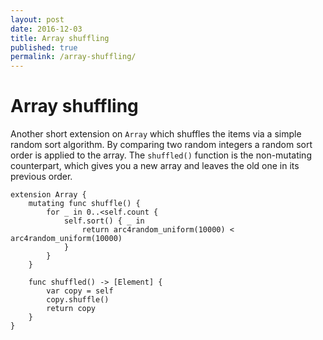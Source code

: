 ```yaml
---
layout: post
date: 2016-12-03
title: Array shuffling
published: true
permalink: /array-shuffling/
---
```


# Array shuffling
Another short extension on `Array` which shuffles the items via a simple random sort algorithm. By comparing two random integers a random sort order is applied to the array. The `shuffled()` function is the non-mutating counterpart, which gives you a new array and leaves the old one in its previous order.

```
extension Array {
    mutating func shuffle() {
		for _ in 0..<self.count {
			self.sort() { _ in
				return arc4random_uniform(10000) < arc4random_uniform(10000)
			}
		}
	}
    
    func shuffled() -> [Element] {
        var copy = self
        copy.shuffle()
        return copy
    }
}
```